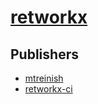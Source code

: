 # [retworkx](https://pypi.org/project/retworkx)



## Publishers
- [mtreinish](https://pypi.org/user/mtreinish)
- [retworkx-ci](https://pypi.org/user/retworkx-ci)

